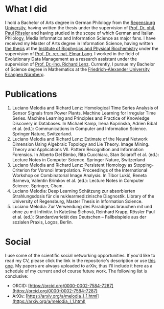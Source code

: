 # What I did
I hold a Bachelor of Arts degree in German Philology from the [Regensburg University](https://www.uni-regensburg.de/), having written the thesis under the supervision of [Prof. Dr. phil. Paul Rössler](https://www.uni-regensburg.de/sprache-literatur-kultur/germanistik-sw-1/roessler/) and having studied in the scope of which German and Italian Philology, Media Informatics and Information Science as major fans. I have received my Master of Arts degree in Information Science, having written [the thesis](https://arxiv.org/pdf/1805.09108.pdf) at the [Institute of Biophysics and Physical Biochemistry](http://www-aglang.uni-regensburg.de/) under the supervision of [Prof. Dr. rer. nat. Elmar Lang](http://www-aglang.uni-regensburg.de/). I worked in the field of Evolutionary Data Management as a research assistant under the supervision of [Prof. Dr.-Ing. Richard Lenz](https://www.cs6.tf.fau.de/person/richard-lenz/). Currently, I pursue my Bachelor of Science degree in Mathematics at the [Friedrich-Alexander University Erlangen Nürnberg](https://math.fau.de).

# Publications
1. Luciano Melodia and Richard Lenz: Homological Time Series Analysis of Sensor Signals from Power Plants. Machine Learning for Irregular Time Series. Machine Learning and Principles and Practice of Knowledge Discovery in Databases. In Michael Kamp, Irena Koprinska, Adrien Bibal et al. (ed.): Communications in Computer and Information Science. Springer Nature, Switzerland.
2. Luciano Melodia and Richard Lenz: Estimate of the Neural Network Dimension Using Algebraic Topology and Lie Theory. Image Mining. Theory and Applications VII. Pattern Recognition and Information Forensics. In Alberto Del Bimbo, Rita Cucchiara, Stan Sciaroff et al. (ed.): Lecture Notes in Computer Science. Springer Nature, Switzerland
3. Luciano Melodia and Richard Lenz: Persistent Homology as Stopping-Criterion for Voronoi Interpolation. Proceedings of the International Workshop on Combinatorial Image Analysis. In Tibor Lukić, Reneta Barneva, Valentin Brimkov et al. (ed.): Lecture Notes in Computer Science. Springer, Cham.
4. Luciano Melodia: Deep Learning Schätzung zur absorbierten Strahlungsdosis für die nuklearmedizinische Diagnostik. Library of the University of Regensburg, Master Thesis in Information Science.
5. Luciano Melodia: Zur Verwendung des Paradigmas brauchen mit und ohne zu mit Infinitiv. In Katešina Šichovà, Reinhard Krapp, Rössler Paul et al. (ed.): Standardvarietät des Deutschen – Fallbeispiele aus der sozialen Praxis, Logos, Berlin.

# Social
I use some of the scientific social networking opportunities. If you'd like to read my CV, please click the link in the repositorie's description or use [this one](https://karhunenloeve.github.io/CurriculumVitae/curriculumVitae.pdf). My papers are always uploaded to arXiv, thus I'll include it here as a schedule of my current and of course future work. The following list is conclusive:

+ ORCID: [https://orcid.org/0000-0002-7584-7287](https://orcid.org/0000-0002-7584-7287)
+ ArXiv: [https://arxiv.org/a/melodia_l_1.html](https://arxiv.org/a/melodia_l_1.html)
